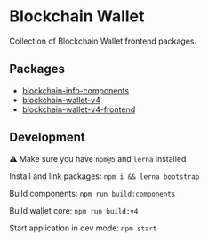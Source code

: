 # Blockchain Wallet

Collection of Blockchain Wallet frontend packages.

## Packages

- [blockchain-info-components](./packages/blockchain-info-components)
- [blockchain-wallet-v4](./packages/blockchain-wallet-v4)
- [blockchain-wallet-v4-frontend](./packages/blockchain-wallet-v4-frontend)

## Development

⚠️ Make sure you have `npm@5` and `lerna` installed

Install and link packages: `npm i && lerna bootstrap`

Build components: `npm run build:components`

Build wallet core: `npm run build:v4`

Start application in dev mode: `npm start`
